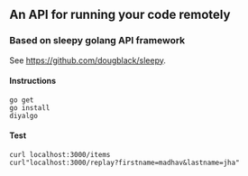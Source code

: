 ## An API for running your code remotely

### Based on sleepy golang API framework 
See https://github.com/dougblack/sleepy.

#### Instructions

```
go get
go install
diyalgo
```

#### Test

```
curl localhost:3000/items
curl"localhost:3000/replay?firstname=madhav&lastname=jha"
```

